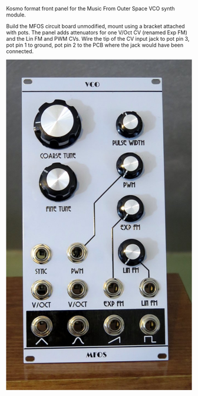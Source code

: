Kosmo format front panel for the Music From Outer Space VCO synth module.

Build the MFOS circuit board unmodified, mount using a bracket attached with pots. The panel adds attenuators for one V/Oct CV (renamed Exp FM) and the Lin FM and PWM CVs. Wire the tip of the CV input jack to pot pin 3, pot pin 1 to ground, pot pin 2 to the PCB where the jack would have been connected.

![](IMG_6588.JPG)
